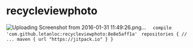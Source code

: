 # recycleviewphoto
![Uploading Screenshot from 2016-01-31 11:49:26.png…]()
``   compile 'com.github.letanloc:recycleviewphoto:8e8e5aff1a' 
``
``
repositories {
//    ...
    maven { url "https://jitpack.io" }
}
``
